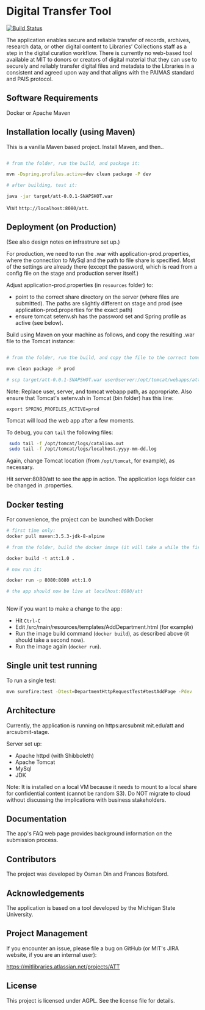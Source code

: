 # Digital Transfer Tool

[![Build Status](https://travis-ci.com/MITLibraries/att.svg?branch=master)](https://travis-ci.com/MITLibraries/att)

The application enables secure and reliable transfer of records, archives, research data, or other digital content to Libraries’
Collections staff as a step in the digital curation workflow. There is currently no web-based tool available at MIT to 
donors or creators of digital material that they can use to securely and reliably transfer digital files and 
metadata to the Libraries in a consistent and agreed upon way and that aligns with the PAIMAS standard and PAIS protocol.

Software Requirements
----------------------

Docker or Apache Maven


Installation locally (using Maven)
----------------------------------

This is a vanilla Maven based project. Install Maven, and then..

```sh

# from the folder, run the build, and package it:

mvn -Dspring.profiles.active=dev clean package -P dev

# after building, test it:

java -jar target/att-0.0.1-SNAPSHOT.war

```

Visit `http://localhost:8080/att`.




Deployment (on Production)
-------------------------------

(See also design notes on infrastrure set up.)

For production, we need to run the .war with application-prod.properties, where the connection
to MySql and the path to file share is specified. Most of the settings are already there (except the password, which is read from 
a config file on the stage and production server itself.)

Adjust application-prod.properties (in `resources` folder) to:

- point to the correct share directory on the server (where files are submitted). The paths are slightly different on 
  stage and prod (see application-prod.properties for the exact path)
- ensure tomcat setenv.sh has the password set and Spring profile as active (see below).

Build using Maven on your machine as follows, and copy the resulting .war file to the Tomcat instance:

```sh

# from the folder, run the build, and copy the file to the correct tomcat location

mvn clean package -P prod

# scp target/att-0.0.1-SNAPSHOT.war user@server:/opt/tomcat/webapps/att.war

```

Note: Replace user, server, and tomcat webapp path, as appropriate. Also ensure that Tomcat's setenv.sh in Tomcat (bin folder) 
has this line:

```shell
export SPRING_PROFILES_ACTIVE=prod
```

Tomcat will load the web app after a few moments. 

To debug, you can `tail` the following files:

``` sh
 sudo tail -f /opt/tomcat/logs/catalina.out
 sudo tail -f /opt/tomcat/logs/localhost.yyyy-mm-dd.log
```

Again, change Tomcat location (from `/opt/tomcat`, for example), as necessary.

Hit server:8080/att to see the app in action.
The application logs folder can be changed in .properties.

Docker testing
-----------------------

For convenience, the project can be launched with Docker

```sh
# first time only:
docker pull maven:3.5.3-jdk-8-alpine

# from the folder, build the docker image (it will take a while the first time):

docker build -t att:1.0 .

# now run it:

docker run -p 8080:8080 att:1.0

# the app should now be live at localhost:8080/att
 
```

Now if you want to make a change to the app:

- Hit ```Ctrl-C```
- Edit /src/main/resources/templates/AddDepartment.html (for example)
- Run the image build command (```docker build```), as described above (it should take a second now).
- Run the image again (```docker run```).

Single unit test running
-----------

To run a single test:

```sh 
mvn surefire:test -Dtest=DepartmentHttpRequestTest#testAddPage -Pdev
```

Architecture
---------------------

Currently, the application is running on https:arcsubmit mit.edu/att and arcsubmit-stage.

Server set up: 
- Apache httpd (with Shibboleth)
- Apache Tomcat
- MySql
- JDK

Note: It is installed on a local VM because it needs to mount to a local share for confidential content (cannot be random S3).
Do NOT migrate to cloud without discussing the implications with business stakeholders.

Documentation
--------------

The app's FAQ web page provides background information on the submission process.


Contributors
-------------

The project was developed by Osman Din and Frances Botsford. 


Acknowledgements
-----------------
The application is based on a tool developed by the 
Michigan State University.



Project Management
------------------

If you encounter an issue, please file a bug on GitHub (or MIT's JIRA website, if you are an internal user):

https://mitlibraries.atlassian.net/projects/ATT

License
-------

This project is licensed under AGPL. See the license file for details.